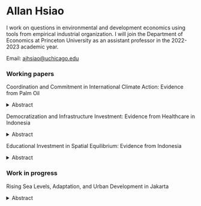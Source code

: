 # Allan Hsiao

I work on questions in environmental and development economics using tools from empirical industrial organization. I will join the Department of Economics at Princeton University as an assistant professor in the 2022-2023 academic year.

Email: [ajhsiao@uchicago.edu](ajhsiao@uchicago.edu)

### Working papers

Coordination and Commitment in International Climate Action: Evidence from Palm Oil
<details>
<summary>Abstract</summary>
Weak environmental regulation has global consequences. When domestic regulation fails, the international community can intervene by targeting emitters with import tariffs. I develop a dynamic empirical framework for evaluating import tariffs as a substitute for domestic regulation, and I apply it to the market for palm oil, a major driver of deforestation and one of the largest sources of emissions globally. Coordinated, committed tariffs reduce emissions by 39% relative to 40% under domestic regulation, but free-riding concerns undermine coordination and static incentives undermine commitment.
</details>  

Democratization and Infrastructure Investment: Evidence from Healthcare in Indonesia
<details>
<summary>Abstract</summary>
Does electoral accountability discipline public spending? After the fall of Suharto, Indonesia held local elections for the first time in decades. I use a dynamic discrete choice framework to study how democratization affected the spatial allocation of public investment in healthcare infrastructure. On one hand, democratization limits distortions from Suharto-era biases toward certain areas, such as those within the patronage network. On the other hand, spillover effects are less internalized as districts become more focused on their own constituents.
</details>  

Educational Investment in Spatial Equilibrium: Evidence from Indonesia
<details>
<summary>Abstract</summary>
This paper quantifies the long-run aggregate and distributional effects of Indonesia’s Sekolah Dasar INPRES program, one of the largest school construction programs in history. I do so with a spatial equilibrium model in which graduates migrate and seek employment nationally. I find that the program increased aggregate output by 8% and regional inequality by 12%, as migration fuels output gains but drains rural regions. Mobility magnifies these effects and generates an equity-efficiency tradeoff.
</details>  

### Work in progress

Rising Sea Levels, Adaptation, and Urban Development in Jakarta
<details>
<summary>Abstract</summary>
More than one-third of Jakarta will be below sea level by 2050, exposing much of the city to coastal flooding. In response, the Indonesian government has begun construction on a $40 billion sea wall. How effective is a sea wall compared to other policies, such as relocation subsidies or zoning reforms? To answer this question, I study the effects of flooding in Jakarta historically. I monetize the cost of flood risk by measuring its capitalization into land values, and I embed these costs in a spatial model of urban development to study how developers, firms, and individuals make location decisions in response to rising flood risk. In the short run, the sea wall reduces flood exposure more than other policies do, although it does so at high cost. In the long run, it increases the concentration of activity in flood-prone areas. Indeed, the proposed sea wall has already boosted investment in the city's coastal north – precisely the area most vulnerable to flooding as sea levels continue to rise.
</details>
